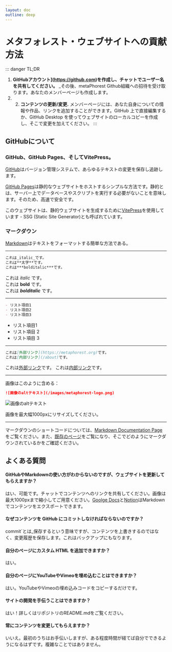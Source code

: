 ```yaml
---
layout: doc
outline: deep
---
```




# メタフォレスト・ウェブサイトへの貢献方法

::: danger TL;DR
1. **GitHubアカウント](https://github.com)を作成し、チャットでユーザー名を共有してください。** _その後、metaPhorest Github組織への招待を受け取ります。あなたのメンバーページも作成します。
2. 2. **コンテンツの更新/変更.** メンバーページには、あなた自身についての情報や作品、リンクを追加することができます。GitHub 上で直接編集するか、GitHub Desktop を使ってウェブサイトのローカルコピーを作成し、そこで変更を加えてください。
:::
## GitHubについて

### GitHub、GitHub Pages、そしてVitePress。

[GitHub](https://github.com)はバージョン管理システムで、あらゆるテキストの変更を保存し追跡します。

[GitHub Pages](https://pages.github.com)は静的なウェブサイトをホストするシンプルな方法です。静的とは、サーバー上でデータベースやスクリプトを実行する必要がないことを意味します。そのため、高速で安全です。

このウェブサイトは、静的ウェブサイトを生成するために[VitePress](https://vitepress.dev)を使用しています - SSG (Static Site Generator)とも呼ばれています。

### マークダウン

[Markdown](https://github.github.com/gfm/)はテキストをフォーマットする簡単な方法である。

---
```markdown
これは_italic_です。
これは**太字**です。
これは***bolditalic***です。
```
これは _italic_ です。  
これは **bold** です。  
これは ***bolditalic*** です。 

---

```markdown
- リスト項目1
- リスト項目2
- リスト項目3
```
- リスト項目1
- リスト項目 2
- リスト項目 3

---

```markdown
これは[外部リンク](https://metaphorest.org)です。
これは[内部リンク](/about)です。
```

これは[外部リンク](https://metaphorest.org)です。
これは[内部リンク](/about)です。

---

画像はこのように含める：
```markdown
![画像のaltテキスト](/images/metaphorest-logo.png)
```
![画像のaltテキスト](/images/metaphorest-logo.png)

画像を最大幅1000pxにリサイズしてください。

---

マークダウンのショートコードについては、[Markdown Documentation Page](https://github.github.com/gfm/)をご覧ください。また、[既存のページ](http://github.com/metaPhorest/metaPhorest.org)をご覧になり、そこでどのようにマークダウンされているかをご確認ください。

## よくある質問

#### GitHubやMarkdownの使い方がわからないのですが、ウェブサイトを更新してもらえますか？
はい、可能です。チャットでコンテンツへのリンクを共有してください。画像は最大1000pxまで縮小してご用意ください。[Goolge Docs](https://support.google.com/docs/answer/12014036?hl=en)と[Notion](https://www.notion.so)はMarkdownでコンテンツをエクスポートできます。

#### なぜコンテンツを GitHub にコミットしなければならないのですか？
commit`とは_保存するという意味ですが、コンテンツを上書きするのではなく、変更履歴を保存します。これはバックアップにもなります。

#### 自分のページにカスタム HTML を追加できますか？
はい。

#### 自分のページにYouTubeやVimeoを埋め込むことはできますか？
はい。YouTubeやVimeoの埋め込みコードをコピーするだけです。

#### サイトの開発を手伝うことはできますか？
はい！詳しくはリポジトリのREADME.mdをご覧ください。

#### 常にコンテンツを変更してもらえますか？
いいえ。最初のうちはお手伝いしますが、ある程度時間が経てば自分でできるようになるはずです。複雑なことではありません。
